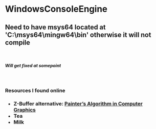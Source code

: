 # WindowsConsoleEngine

<h2>Need to have msys64 located at 'C:\msys64\mingw64\bin' otherwise it will not compile</h2>
<br>
<h5>Will get fixed at somepoint</h5>
<br>
<H3> Resources I found online<H3>
<ul>
  <li>Z-Buffer alternative: <a href="https://www.geeksforgeeks.org/painters-algorithm-in-computer-graphics/">Painter’s Algorithm in Computer Graphics</a></li>
  <li>Tea</li>
  <li>Milk</li>
</ul>